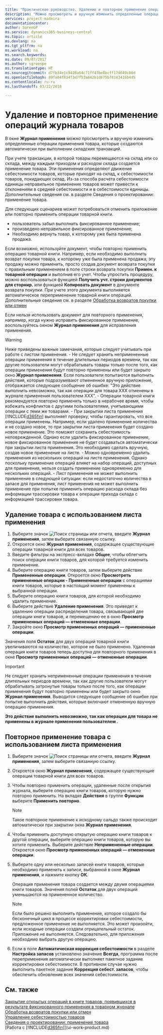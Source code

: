 ```yaml
---
title: "Практическое руководство. Удаление и повторное применение операций журнала товаров | Документы Майкрософт"
description: "Можно просмотреть и вручную изменить определенные операции применения товара, которые создаются автоматически при выполнении складских транзакций."
services: project-madeira
documentationcenter: 
author: SorenGP
ms.service: dynamics365-business-central
ms.topic: article
ms.devlang: na
ms.tgt_pltfrm: na
ms.workload: na
ms.search.keywords: 
ms.date: 09/07/2017
ms.author: sgroespe
ms.translationtype: HT
ms.sourcegitcommit: d7fb34e1c9428a64c71ff47be8bcff174649c00d
ms.openlocfilehash: 89fa84f814f3d7f53a842b1d675bf8143416b4d5
ms.contentlocale: ru-ru
ms.lasthandoff: 03/22/2018

---
```

# <a name="remove-and-reapply-item-ledger-entries"></a>Удаление и повторное применение операций журнала товаров
В окне **Журнал применения** можно просмотреть и вручную изменить определенные операции применения товара, которые создаются автоматически при выполнении складских транзакций.  

При учете транзакции, в которой товары перемещаются на склад или со склада, между каждым приходом и расходом склада создается применение товара. Эти применения определяют движение себестоимости товаров, которые приходят на склад, к себестоимости товаров, покидающих склад. Из-за способа расчета себестоимости единицы неправильное применение товаров может привести к отклонениям в средней себестоимости и в себестоимости единицы. Дополнительные сведения см. в разделе Сведения о проектировании: применение товара.

Для следующих сценариев может потребоваться отменить приложение или повторно применить операции товарной книги.

- пользователь забыл выполнить фиксированное применение;
- произведено неправильное фиксированное применение;
- Необходимо вернуть товар, к которому уже была применена продажа.

Если возможно, используйте документ, чтобы повторно применить операцию товарной книги. Например, если необходимо выполнить возврат покупки товара, к которому уже была применена продажа, эту продажу можно применить, просто создав документ возврата покупки с правильным применением в поле строки возврата покупки **Примен. к товарной операции** и выполнив его учет. Чтобы упростить процедуру, можно воспользоваться функцией **Получить учт. строки документов для сторнир.** или функцией **Копировать документ** в документе возврата покупки. При учете этого документа выполняется автоматическое переприменение товарной книги операций. Дополнительные сведения см. в разделе [Обработка возвратов покупки или отмен](purchasing-how-process-purchase-returns-cancellations.md)

Если нельзя использовать документ для повторного применения, например, когда нужно исправить фиксированное применение, воспользуйтесь окном **Журнал применения** для исправления применения.

> [!Warning]  
> Ниже приведены важные замечания, которые следует учитывать при работе с листом применения.
    - Не следует хранить непримененные операции применения в течение длительных периодов времени, так как другие пользователи могут обрабатывать товары только после того, как операции применения будут повторно применены или будет закрыто окно **Журнал применения**. Если пользователи попытаются выполнить действия, которые подразумевают отмененное вручную приложение, отображается следующее сообщение об ошибке: "Это действие выполнить невозможно, так как операции для товара XXX отменены в журнале применения пользователем XXX".
    - Операции товарной книги рекомендуется повторно применять только в нерабочее время, чтобы избежать конфликтов с другими пользователями, учитывающими операции с теми же товарами.
    - При закрытии листа применения [!INCLUDE[d365fin](includes/d365fin_md.md)] выполняет проверку, чтобы гарантировать, что все операции применены. Например, если удалено применение количества и не создано новое, то при закрытии листа применения будет создано новое применение. Это поможет сохранить себестоимость неповрежденной. Однако если удалить фиксированное применение, новое фиксированное применение не будет создаваться автоматически при закрытии листа применения. Это необходимо сделать вручную, создав новое применение на листе.
    - Можно одновременно удалить применения из нескольких операций на листе применения. Однако поскольку применение операций влияет на набор операций, доступных для применения, нельзя создать применение одновременно для нескольких операций.
    - Лист применения не может выполнить применение в следующей ситуации: если недостаточно количества в запасе для применения, лист применения не может выполнить применение при попытке применить операцию расхода склада без информации трассировки товара к операции прихода склада с информацией трассировки товара.

## <a name="to-remove-an-item-application-by-using-the-application-worksheet"></a>Удаление товара с использованием листа применения  
1.  Выберите значок ![Поиск страницы или отчета](media/ui-search/search_small.png "Значок поиска страницы или отчета"), введите **Журнал применения**, затем выберите связанную ссылку.  
2.  Откроется окно **Журнал применения**, содержащее существующие операции товарной книги для всех товаров.  
3.  Введите фильтры на экспресс-вкладке **Общее**, чтобы облегчить поиск операции книги товаров, для которой требуется изменить применение.  
4.  Выберите операцию книги товаров, затем выберите действие **Примененные операции**. Откроется окно **Просмотреть примененные операции - Примененные операции** с операциями книги товаров, которые в настоящий момент применены к выбранной операции.  
5.  Выберите операцию книги товаров, для которой необходимо удалить применение.  
6.  Выберите действие **Удаление применения**. Это приведет к удалению операции распределения товара, связывающей две операции книги товаров, и перемещению ее в окно **Просмотр примененных операций — отмененные операции**.  
7.  Закройте окно **Просмотр примененных операций — примененные операции**.  

 Значения поля **Остаток** для двух операций товарной книги увеличиваются на количество, которое не было применено. Удаленная операция книги товаров теперь доступна для повторного применения в окне **Просмотр примененных операций — отмененные операции**.  

> [!IMPORTANT]  
>  Не следует хранить непримененные операции применения в течение длительных периодов времени, так как другие пользователи могут обрабатывать затронутые товары только после того, как операции применения будут повторно применены или будет закрыто окно **Журнал применения**. Выводится следующее сообщение об ошибке при попытке выполнить действия, которые включают отмененную вручную операцию применения.  
>   
>  **Это действие выполнить невозможно, так как операции для товара <item> не применены в журнале применения пользователем <user>.**  

## <a name="to-reapply-an-item-application-by-using-the-application-worksheet"></a>Повторное применение товара с использованием листа применения  
1.  Выберите значок ![Поиск страницы или отчета](media/ui-search/search_small.png "Значок поиска страницы или отчета"), введите **Журнал применения**, затем выберите связанную ссылку.  
2.  Откроется окно **Журнал применения**, содержащее существующие операции товарной книги для всех товаров.  
3.  Чтобы повторно применить операции, удаленные после открытия журнала, выберите операцию книги товаров, которую нужно повторно применить. На вкладке **Действия** в группе **Функции** выберите **Применить повторно**.  

    > [!NOTE]  
    >  Такое повторное применение к исходному сальдо также происходит автоматически при закрытии окна **Журнал применения**.  
4.  Чтобы применить доступную открытую операцию книги товаров к другой операции, выберите операцию книги товаров, которую вы хотите применить. Выберите действие **Непримененные операции**. Откроется окно **Просмотр примененных операций — отмененные операции**.  
5.  Выберите одну или несколько записей книги товаров, которые необходимо применить к записи, выбранной в окне **Журнал применения**, и нажмите кнопку **ОК**.  

     Операция применения товара создается между двумя операциями книги товаров. Значения полей **Остаток** для двух операций уменьшаются на примененное количество.  

    > [!NOTE]  
    >  Если было решено выполнить применение, которое создало бы бесконечный цикл в процессе корректировки себестоимости, предложенное применение не выполняется. Это может произойти, если исходные операции создали отрицательный остаток. Приложение не выполняется. Следовательно, для приложения необходимо выбрать другую операцию.  
6.  Если в поле **Автоматическая коррекция себестоимости** в разделе **Настройка запасов** установлено значение **Всегда**, программа после переприменения автоматически выполняет пакетное задание корректировки себестоимости. В противном случае нужно выполнить пакетное задание **Коррекция себест. запасов**, чтобы обеспечить обновление всех значений себестоимости.  

## <a name="see-also"></a>См. также  
[Закрытие открытых операций в книге товаров, появившихся в результате фиксированного применения в товарном журнале](finance-how-to-close-open-item-ledger-entries-resulting-from-fixed-application-in-the-item-journal.md)  
 [Обработка возвратов покупки или отмен](purchasing-how-process-purchase-returns-cancellations.md)  
 [Управление себестоимостью товаров](finance-manage-inventory-costs.md)   
 [Сведения о проектировании: применение товара](design-details-item-application.md)  
 [Работа с [!INCLUDE[d365fin](includes/d365fin_md.md)]](ui-work-product.md)

